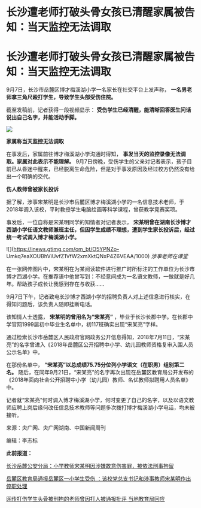 # 长沙遭老师打破头骨女孩已清醒 ​家属被告知：当天监控无法调取

# 长沙遭老师打破头骨女孩已清醒 ​家属被告知：当天监控无法调取

9月7日，长沙市岳麓区博才梅溪湖小学一名家长在社交平台上发声称， **一名男老师拿三角尺殴打学生，导致学生头部受伤住院。**

截至发稿前，记者获得一段视频显示： **受伤学生已经清醒，能清晰回答医生问话说出自己名字，并能活动手脚。**

![](https://inews.gtimg.com/om_bt/OdiEzIpOcibu_MC6nDnE4OU_DDAmlXrCPh01qv1S5uAGsAA/1000)

**家属称当天监控无法调取**

在事发后，家属前往博才梅溪湖小学沟通时得知， **事发当天的监控录像无法调取。家属对此表示不能理解。**
9月7日傍晚，受伤学生的父亲对记者表示，孩子目前已从昏迷中醒来，已经脱离生命危险，但是对于事发原因及经过校方仍然没有给出一个明确的交代。

**伤人教师曾被家长投诉**

据了解，涉事宋某明是长沙市岳麓区博才梅溪湖小学的一名信息技术老师，于2018年调入该校，平时教授学生电脑绘画等科学课程，曾获教学竞赛奖项。

事发后，一位自称是宋某明同学的知情者对记者表示，
**宋某明曾在湖南长沙博才西湖小学任语文教师兼班主任，但因学生成绩不理想，遭到学生家长投诉后，经过统一考试调入博才梅溪湖小学。**

![](https://inews.gtimg.com/om_bt/O5YPNZo-
Umkq7eaXOUBhViUvfZ1VfW2xmXktQNxP4Z6VEAA/1000) _涉事老师在课堂_

在一张网传图片中，宋某明在为某阅读软件进行推广时所标注的工作单位为长沙市博才西湖小学。在推荐语中他曾写到：不经意间成为一名语文教师，一做就是好几年。帮助孩子成长让我感到存在与收获……

9月7日下午，记者致电长沙博才西湖小学的招聘负责人对上述信息进行核实，在得知问题后，该负责人随即挂断电话。

该知情人士透露， **宋某明的曾用名为“宋某亮”** ，毕业于长沙长郡中学。在长郡中学官网1999届初中毕业生名单中，初117班确实出现“宋某亮”字样。

通过检索长沙市岳麓区人民政府官网政务公开信息得知，2018年7月11日，“宋某亮”的名字曾进入《2018年岳麓区公开招聘中小学、幼儿园教师资格复审入围人员公示名单》中。

在那份名单中， **“宋某亮”以总成绩75.75分位列小学语文（在职男）组别第二名。**
随后，在同年9月21日，“宋某亮”的名字再次出现在岳麓区教育局公开发布的《2018年面向社会公开招聘中小学（幼儿园）教师、名优教师拟聘用人员名单》中。

记者就“宋某亮”何时调入博才梅溪湖小学，何时变更了自己的名字，以及以语文教师应聘上岗后缘何改任信息技术教师等问题多次拨打博才梅溪湖小学电话，均未被接听。

来源：央广网、央广网湖南、中国新闻周刊

编辑：李志标

**此前报道：**

[长沙岳麓公安分局：小学教师宋某明因涉嫌故意伤害罪，被依法刑事拘留](https://new.qq.com/rain/a/20230907A085S700)

[岳麓区教育局通报岳麓区一小学生受伤
：该校党总支书记和涉事教师宋某明作出停职处理](https://new.qq.com/rain/a/20230907A06ADO00)

[网传打伤学生头骨被刑拘的老师曾因打人被通报批评 当地教育局回应](https://new.qq.com/rain/a/20230908A04C2P00)

